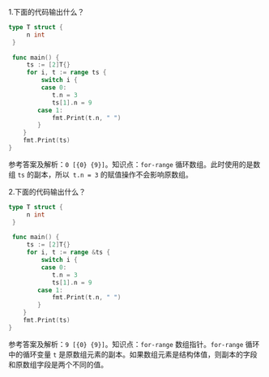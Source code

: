 1.下面的代码输出什么？

```go
type T struct {
     n int
 }
 
 func main() {
     ts := [2]T{}
     for i, t := range ts {
         switch i {
         case 0:
            t.n = 3
            ts[1].n = 9
        case 1:
            fmt.Print(t.n, " ")
        }
    }
    fmt.Print(ts)
}
```

参考答案及解析：`0 [{0} {9}]`。知识点：`for-range` 循环数组。此时使用的是数组 `ts` 的副本，所以` t.n = 3` 的赋值操作不会影响原数组。

2.下面的代码输出什么？

```go
type T struct {
     n int
 }
 
 func main() {
     ts := [2]T{}
     for i, t := range &ts {
         switch i {
         case 0:
            t.n = 3
            ts[1].n = 9
        case 1:
            fmt.Print(t.n, " ")
        }
    }
    fmt.Print(ts)
}
```

参考答案及解析：`9 [{0} {9}]`。知识点：`for-range` 数组指针。`for-range` 循环中的循环变量 `t` 是原数组元素的副本。如果数组元素是结构体值，则副本的字段和原数组字段是两个不同的值。